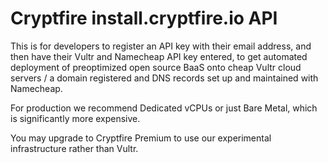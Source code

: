 # Cryptfire install.cryptfire.io API

This is for developers to register an API key with their email address,
and then have their Vultr and Namecheap API key entered, to get automated
deployment of preoptimized open source BaaS onto cheap Vultr cloud servers / a domain
registered and DNS records set up and maintained with Namecheap.

For production we recommend Dedicated vCPUs or just Bare Metal, which is significantly
more expensive.

You may upgrade to Cryptfire Premium to use our experimental infrastructure rather
than Vultr.


